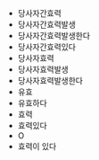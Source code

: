 - 당사자간효력
- 당사자간효력발생
- 당사자간효력발생한다
- 당사자간효력있다
- 당사자효력
- 당사자효력발생
- 당사자효력발생한다
- 유효
- 유효하다
- 효력
- 효력있다
- O
- 효력이 있다
